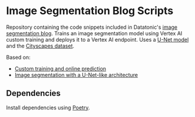 # Image Segmentation Blog Scripts
Repository containing the code snippets included in Datatonic's [image segmentation blog](https://datatonic.com/insights/deploying-image-segmentation-models-vertex-ai).
Trains an image segmentation model using Vertex AI custom training and deploys it to a Vertex AI endpoint.
Uses a [U-Net model](https://arxiv.org/pdf/1505.04597.pdf) and the [Cityscapes dataset](https://www.cityscapes-dataset.com/).

Based on:
- [Custom training and online prediction](https://github.com/GoogleCloudPlatform/vertex-ai-samples/blob/main/notebooks/official/custom/sdk-custom-image-classification-online.ipynb)
- [Image segmentation with a U-Net-like architecture](https://keras.io/examples/vision/oxford_pets_image_segmentation/)

## Dependencies
Install dependencies using [Poetry](https://python-poetry.org/).
